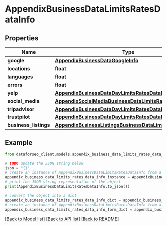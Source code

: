 # AppendixBusinessDataLimitsRatesDataInfo


## Properties

Name | Type | Description | Notes
------------ | ------------- | ------------- | -------------
**google** | [**AppendixBusinessDataGoogleInfo**](AppendixBusinessDataGoogleInfo.md) |  | [optional] 
**locations** | **float** |  | [optional] 
**languages** | **float** |  | [optional] 
**errors** | **float** |  | [optional] 
**yelp** | [**AppendixBusinessDataDayLimitsRatesDataInfo**](AppendixBusinessDataDayLimitsRatesDataInfo.md) |  | [optional] 
**social_media** | [**AppendixSocialMediaBusinessDataLimitsRatesDataInfo**](AppendixSocialMediaBusinessDataLimitsRatesDataInfo.md) |  | [optional] 
**tripadvisor** | [**AppendixBusinessDataDayLimitsRatesDataInfo**](AppendixBusinessDataDayLimitsRatesDataInfo.md) |  | [optional] 
**trustpilot** | [**AppendixBusinessDataDayLimitsRatesDataInfo**](AppendixBusinessDataDayLimitsRatesDataInfo.md) |  | [optional] 
**business_listings** | [**AppendixBusinessListingsBusinessDataLimitsRatesDataInfo**](AppendixBusinessListingsBusinessDataLimitsRatesDataInfo.md) |  | [optional] 

## Example

```python
from dataforseo_client.models.appendix_business_data_limits_rates_data_info import AppendixBusinessDataLimitsRatesDataInfo

# TODO update the JSON string below
json = "{}"
# create an instance of AppendixBusinessDataLimitsRatesDataInfo from a JSON string
appendix_business_data_limits_rates_data_info_instance = AppendixBusinessDataLimitsRatesDataInfo.from_json(json)
# print the JSON string representation of the object
print(AppendixBusinessDataLimitsRatesDataInfo.to_json())

# convert the object into a dict
appendix_business_data_limits_rates_data_info_dict = appendix_business_data_limits_rates_data_info_instance.to_dict()
# create an instance of AppendixBusinessDataLimitsRatesDataInfo from a dict
appendix_business_data_limits_rates_data_info_form_dict = appendix_business_data_limits_rates_data_info.from_dict(appendix_business_data_limits_rates_data_info_dict)
```
[[Back to Model list]](../README.md#documentation-for-models) [[Back to API list]](../README.md#documentation-for-api-endpoints) [[Back to README]](../README.md)


